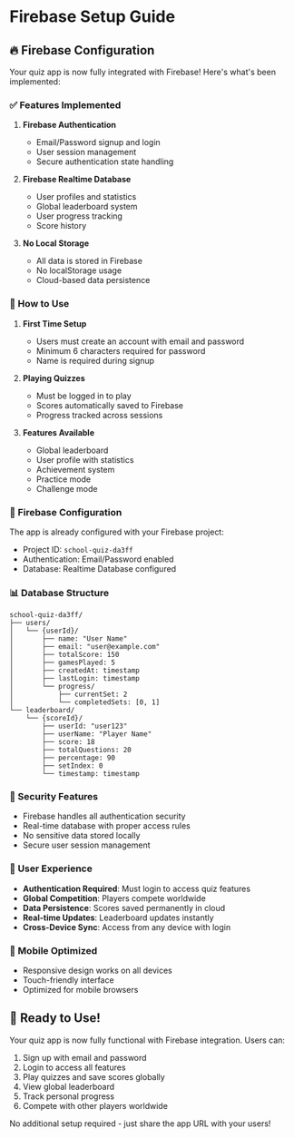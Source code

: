 # Firebase Setup Guide

## 🔥 Firebase Configuration

Your quiz app is now fully integrated with Firebase! Here's what's been implemented:

### ✅ Features Implemented

1. **Firebase Authentication**
   - Email/Password signup and login
   - User session management
   - Secure authentication state handling

2. **Firebase Realtime Database**
   - User profiles and statistics
   - Global leaderboard system
   - User progress tracking
   - Score history

3. **No Local Storage**
   - All data is stored in Firebase
   - No localStorage usage
   - Cloud-based data persistence

### 🚀 How to Use

1. **First Time Setup**
   - Users must create an account with email and password
   - Minimum 6 characters required for password
   - Name is required during signup

2. **Playing Quizzes**
   - Must be logged in to play
   - Scores automatically saved to Firebase
   - Progress tracked across sessions

3. **Features Available**
   - Global leaderboard
   - User profile with statistics
   - Achievement system
   - Practice mode
   - Challenge mode

### 🔧 Firebase Configuration

The app is already configured with your Firebase project:
- Project ID: `school-quiz-da3ff`
- Authentication: Email/Password enabled
- Database: Realtime Database configured

### 📊 Database Structure

```
school-quiz-da3ff/
├── users/
│   └── {userId}/
│       ├── name: "User Name"
│       ├── email: "user@example.com"
│       ├── totalScore: 150
│       ├── gamesPlayed: 5
│       ├── createdAt: timestamp
│       ├── lastLogin: timestamp
│       └── progress/
│           ├── currentSet: 2
│           └── completedSets: [0, 1]
└── leaderboard/
    └── {scoreId}/
        ├── userId: "user123"
        ├── userName: "Player Name"
        ├── score: 18
        ├── totalQuestions: 20
        ├── percentage: 90
        ├── setIndex: 0
        └── timestamp: timestamp
```

### 🔐 Security Features

- Firebase handles all authentication security
- Real-time database with proper access rules
- No sensitive data stored locally
- Secure user session management

### 🎯 User Experience

- **Authentication Required**: Must login to access quiz features
- **Global Competition**: Players compete worldwide
- **Data Persistence**: Scores saved permanently in cloud
- **Real-time Updates**: Leaderboard updates instantly
- **Cross-Device Sync**: Access from any device with login

### 📱 Mobile Optimized

- Responsive design works on all devices
- Touch-friendly interface
- Optimized for mobile browsers

## 🎉 Ready to Use!

Your quiz app is now fully functional with Firebase integration. Users can:

1. Sign up with email and password
2. Login to access all features
3. Play quizzes and save scores globally
4. View global leaderboard
5. Track personal progress
6. Compete with other players worldwide

No additional setup required - just share the app URL with your users!
